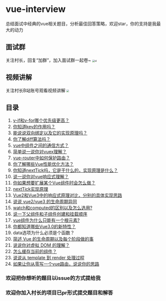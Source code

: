 # vue-interview
总结面试中经典的vue相关题目，分析最佳回答策略，欢迎star，你的支持是我最大的动力

## 面试群
关注村长，回复“加群”，加入面试群一起卷~
<img src="https://gitee.com/57code/picgo/raw/master/image-20220210162539024.png" alt="i4" style="zoom:50%;" />

## 视频讲解
关注村长B站账号观看视频讲解
<img src="https://gitee.com/57code/picgo/raw/master/image-20220210163623232.png" style="zoom:50%;" />

## 目录
1. [v-if和v-for哪个优先级更高？](public/01-vif-vfor/README.md)
2. [你知道key的作用吗？](public/02-key/README.md)
3. [能说说双向绑定以及它的实现原理吗？](public/03/README.md)
4. [你了解diff算法吗？](public/04-diff/README.md)
5. [vue中组件之间的通信方式？](public/05-communication/README.md)
6. [简单说一说你对vuex理解？](public/06/README.md)
7. [vue-router中如何保护路由？](public/07/README.md)
8. [你了解哪些Vue性能优化方法？](public/08/README.md)
9. [你知道nextTick吗，它是干什么的，实现原理是什么？](public/09/README.md)
10. [说一说你对vue响应式理解？](public/10-reactivity/README.md)
11. [你如果想要扩展某个Vue组件时会怎么做？](public/11-component-extends/README.md)
12. [nextTick实现原理](public/12/README.md)
13. [Vue2和Vue3中的响应式原理对比，分别的具体实现思路](public/13/README.md)
14. [说说 vue2/vue3 的生命周期异同](public/20-lifecycle/README.md)
15. [watch和computed的区别以及怎么选用?](public/15-watch-computed/README.md)
16. [说一下父组件和子组件创建和挂载顺序](public/16-create-mount/README.md)
17. [vue组件为什么只能有一个根元素?](public/15-watch-computed/README.md)
18. [你都知道哪些Vue3.0的新特性？](public/18-v3-feature/README.md)
19. data选项为什么必须是个函数？
20. [简述 Vue 的生命周期以及每个阶段做的事](public/20-lifecycle/README.md)
21. [说说你对虚拟 DOM 的理解？](public/21-vdom/README.md)
22. [怎么缓存当前的组件？](public/22-cache-comp/README.md)
23. [说说从 template 到 render 处理过程](public/23-template-render/README.md)
24. [如果让你从零写一个vue路由，说说你的思路](public/24-router/README.md)


### 欢迎把你想听的题目以issue的方式提给我
### 欢迎你加入村长的项目已pr形式提交题目和解答
